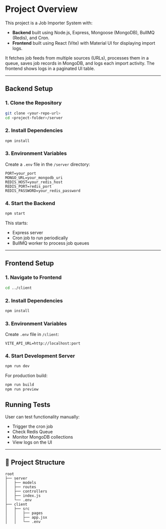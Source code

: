 # Project Overview

This project is a Job Importer System with:

* **Backend** built using Node.js, Express, Mongoose (MongoDB), BullMQ (Redis), and Cron.
* **Frontend** built using React (Vite) with Material UI for displaying import logs.

It fetches job feeds from multiple sources (URLs), processes them in a queue, saves job records in MongoDB, and logs each import activity. The frontend shows logs in a paginated UI table.

---

## Backend Setup

### 1. Clone the Repository

```bash
git clone <your-repo-url>
cd <project-folder>/server
```

### 2. Install Dependencies

```bash
npm install
```

### 3. Environment Variables

Create a `.env` file in the `/server` directory:

```env
PORT=your_port
MONGO_URL=your_mongodb_uri
REDIS_HOST=your_redis_host
REDIS_PORT=redis_port
REDIS_PASSWORD=your_redis_password
```

### 4. Start the Backend

```bash
npm start
```

This starts:

* Express server
* Cron job to run periodically
* BullMQ worker to process job queues

---

## Frontend Setup

### 1. Navigate to Frontend

```bash
cd ../client
```

### 2. Install Dependencies

```bash
npm install
```

### 3. Environment Variables

Create `.env` file in `/client`:

```env
VITE_API_URL=http://localhost:port
```

### 4. Start Development Server

```bash
npm run dev
```

For production build:

```bash
npm run build
npm run preview
```


## Running Tests

 User can test functionality manually:

* Trigger the cron job
* Check Redis Queue
* Monitor MongoDB collections
* View logs on the UI

---

## 📁 Project Structure

```
root
├── server
│   ├── models
│   ├── routes
│   ├── controllers
│   ├── index.js
│   └── .env
├── client
│   ├── src
│   │   ├── pages
│   │   ├── app.jsx
│   │   └── .env
```

